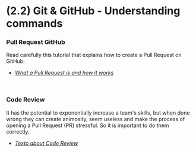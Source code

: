 # (2.2) Git & GitHub - Understanding commands

### Pull Request GitHub
Read carefully this tutorial that explains how to create a Pull Request on GitHub:
- _[What a Pull Request is and how it works](https://docs.github.com/pt/free-pro-team@latest/github/collaborating-with-issues-and-pull-requests/creating-a-pull-request)_

<br>

### Code Review
It has the potential to exponentially increase a team's skills, but when done wrong they can create animosity, seem useless and make the process of opening a Pull Request (PR) stressful. So it is important to do them correctly.

- _[Texto about Code Review](https://github.com/joho/awesome-code-review)_
